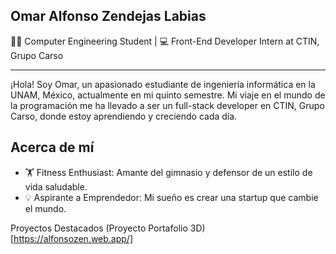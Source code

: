 ## Omar Alfonso Zendejas Labias
👨‍💻 Computer Engineering Student | 💻 Front-End Developer Intern at CTIN, Grupo Carso

---
¡Hola! Soy Omar, un apasionado estudiante de ingeniería informática en la UNAM, México, actualmente en mi quinto semestre. Mi viaje en el mundo de la programación me ha llevado a ser un full-stack developer en CTIN, Grupo Carso, donde estoy aprendiendo y creciendo cada día.

## Acerca de mí
- 🏋️ Fitness Enthusiast: Amante del gimnasio y defensor de un estilo de vida saludable.
- 💡 Aspirante a Emprendedor: Mi sueño es crear una startup que cambie el mundo.

Proyectos Destacados
(Proyecto Portafolio 3D)[https://alfonsozen.web.app/]
